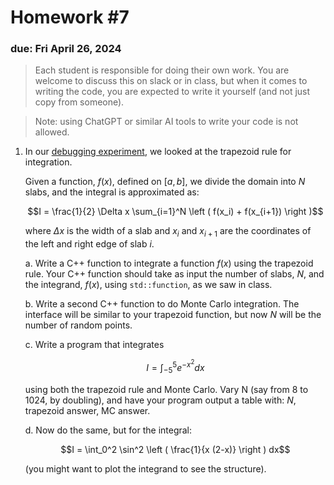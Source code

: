 # Homework #7

### due: Fri April 26, 2024

> Each student is responsible for doing their own work.  You are welcome to
> discuss this on slack or in class, but when it comes to writing the code,
> you are expected to write it yourself (and not just copy from someone).

> Note: using ChatGPT or similar AI tools to write your code is not allowed.

1. In our [debugging
   experiment](https://zingale.github.io/phy504/debugging.html), we
   looked at the trapezoid rule for integration.

   Given a function, $f(x)$, defined on $[a, b]$, we divide the domain
   into $N$ slabs, and the integral is approximated as:

   $$I = \frac{1}{2} \Delta x \sum_{i=1}^N \left ( f(x_i) + f(x_{i+1}) \right )$$

   where $\Delta x$ is the width of a slab and $x_i$ and $x_{i+1}$ are the
   coordinates of the left and right edge of slab $i$.

   a. Write a C++ function to integrate a function $f(x)$ using the
      trapezoid rule.  Your C++ function should take as input the number
      of slabs, $N$, and the integrand, $f(x)$, using `std::function`, as
      we saw in class.

   b. Write a second C++ function to do Monte Carlo integration.  The interface
      will be similar to your trapezoid function, but now $N$ will be the number
      of random points.

   c. Write a program that integrates

      $$I = \int_{-5}^5 e^{-x^2} dx$$

      using both the trapezoid rule and Monte Carlo.  Vary N
      (say from 8 to 1024, by doubling), and have your program output
      a table with: $N$, trapezoid answer, MC answer.

   d. Now do the same, but for the integral:

      $$I = \int_0^2 \sin^2 \left ( \frac{1}{x (2-x)} \right ) dx$$

      (you might want to plot the integrand to see the structure).

